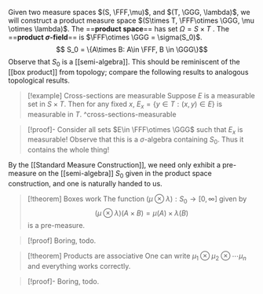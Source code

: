 Given two measure spaces $(S, \FFF,\mu)$,  and $(T, \GGG, \lambda)$, we will construct a product measure space $(S\times T, \FFF\otimes \GGG, \mu \otimes \lambda)$. The ==**product space**== has set $\Omega = S\times T$ . The ==**product $\sigma$-field**== is $\FFF\otimes \GGG = \sigma(S_0)$.
$$ S_0 = \{A\times B: A\in \FFF, B \in \GGG\}$$
Observe that $S_0$ is a [[semi-algebra]]. This should be reminiscent of the [[box product]] from topology; compare the following results to analogous topological results.

> [!example] Cross-sections are measurable
> Suppose $E$ is a measurable set in $S\times T$. Then for any fixed $x$, $E_x = \{y\in T: (x,y)\in E\}$ is measurable in $T$.
> ^cross-sections-measurable

>[!proof]-
> Consider all sets $E\in \FFF\otimes \GGG$ such that $E_x$ is measurable! Observe that this is a $\sigma$-algebra containing $S_0$. Thus it contains the whole thing!

By the [[Standard Measure Construction]], we need only exhibit a pre-measure on the [[semi-algebra]] $S_0$ given in the product space construction, and one is naturally handed to us.

>[!theorem] Boxes work
>The function $(\mu\otimes \lambda): S_0\to [0,\infty]$ given by
>$$ (\mu\otimes \lambda)(A\times B) = \mu(A)\times \lambda(B)$$
>is a pre-measure.

>[!proof] Boring, todo.

> [!theorem] Products are associative
> One can write $\mu_1\otimes \mu_2\otimes\cdots \mu_n$ and everything works correctly.

>[!proof]- Boring, todo.